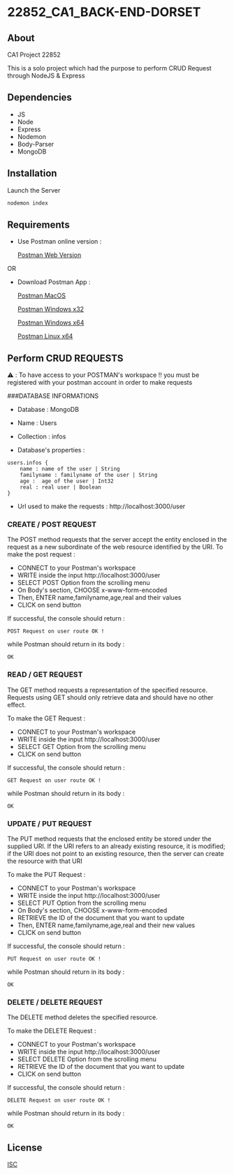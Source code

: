 # 22852_CA1_BACK-END-DORSET

## About

CA1 Project 22852

This is a solo project which had the purpose to perform CRUD Request through NodeJS & Express

## Dependencies

- JS
- Node
- Express
- Nodemon
- Body-Parser
- MongoDB


## Installation

Launch the Server

```bash
nodemon index

```

## Requirements

- Use Postman online version : 

   [Postman Web Version](https://identity.getpostman.com/signup?continue=https%3A%2F%2Fgo.postman.co%2Fbuild)

OR 

- Download Postman App :

   [Postman MacOS](https://identity.getpostman.com/signup?continue=https%3A%2F%2Fgo.postman.co%2Fbuild)

   [Postman Windows x32](https://dl.pstmn.io/download/latest/win32)

   [Postman Windows x64](https://dl.pstmn.io/download/latest/win64)

   [Postman Linux x64](https://dl.pstmn.io/download/latest/linux64)



## Perform CRUD REQUESTS

:warning: :  To have access to your POSTMAN's workspace !! you must be registered with your postman account in order to make requests 

###DATABASE INFORMATIONS

- Database : MongoDB
- Name : Users
- Collection : infos

- Database's properties : 
   
```
users.infos {
    name : name of the user | String
    familyname : familyname of the user | String
    age :  age of the user | Int32
    real : real user | Boolean
}
```

- Url used to make the requests : http://localhost:3000/user


### CREATE / POST REQUEST

The POST method requests that the server accept the entity enclosed in the request as a new subordinate of the web resource identified by the URI.
To make the post request : 

- CONNECT to your Postman's workspace
- WRITE inside the input http://localhost:3000/user
- SELECT POST Option from the scrolling menu
- On Body's section, CHOOSE x-www-form-encoded
- Then, ENTER name,familyname,age,real and their values
- CLICK on send button

If successful, the console should return :

````shell script
POST Request on user route OK !

````

while Postman should return in its body : 

```
OK
```

### READ / GET REQUEST

The GET method requests a representation of the specified resource. Requests using GET should only retrieve data and should have no other effect. 

To make the GET Request : 

- CONNECT to your Postman's workspace
- WRITE inside the input http://localhost:3000/user
- SELECT GET Option from the scrolling menu
- CLICK on send button

If successful, the console should return :

````shell script
GET Request on user route OK !

````

while Postman should return in its body : 

```
OK
```


### UPDATE / PUT REQUEST

The PUT method requests that the enclosed entity be stored under the supplied URI. If the URI refers to an already existing resource, it is modified; if the URI does not point to an existing resource, then the server can create the resource with that URI

To make the PUT Request :

- CONNECT to your Postman's workspace
- WRITE inside the input http://localhost:3000/user
- SELECT PUT Option from the scrolling menu
- On Body's section, CHOOSE x-www-form-encoded
- RETRIEVE the ID of the document that you want to update
- Then, ENTER name,familyname,age,real and their new values
- CLICK on send button

If successful, the console should return :

````shell script
PUT Request on user route OK !

````

while Postman should return in its body : 

```
OK
```



### DELETE / DELETE REQUEST

The DELETE method deletes the specified resource.

To make the DELETE Request : 

- CONNECT to your Postman's workspace
- WRITE inside the input http://localhost:3000/user
- SELECT DELETE Option from the scrolling menu
- RETRIEVE the ID of the document that you want to update
- CLICK on send button

If successful, the console should return :

````shell script
DELETE Request on user route OK !

````

while Postman should return in its body : 

```
OK
```



## License

[ISC](https://choosealicense.com/licenses/isc/)









